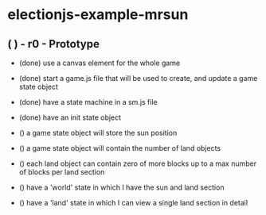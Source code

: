 # electionjs-example-mrsun


## (  ) - r0 - Prototype
* (done) use a canvas element for the whole game
* (done) start a game.js file that will be used to create, and update a game state object
* (done) have a state machine in a sm.js file
* (done) have an init state object

* () a game state object will store the sun position
* () a game state object will contain the number of land objects
* () each land object can contain zero of more blocks up to a max number of blocks per land section

* () have a 'world' state in which I have the sun and land section
* () have a 'land' state in which I can view a single land section in detail
